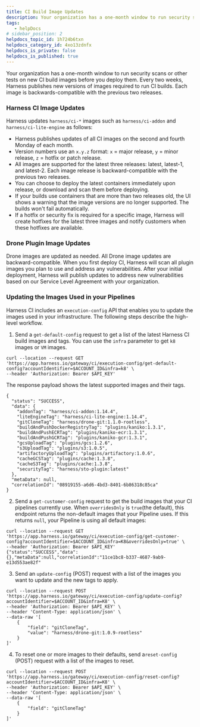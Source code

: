```yaml
---
title: CI Build Image Updates
description: Your organization has a one-month window to run security scans or other tests on new CI build images before you deploy them. Every two weeks, Harness publishes new versions of images required to run…
tags: 
   - helpDocs
# sidebar_position: 2
helpdocs_topic_id: 1h724b6txn
helpdocs_category_id: 4xo13zdnfx
helpdocs_is_private: false
helpdocs_is_published: true
---
```


Your organization has a one-month window to run security scans or other tests on new CI build images before you deploy them. Every two weeks, Harness publishes new versions of images required to run CI builds. Each image is backwards-compatible with the previous two releases.

### Harness CI Image Updates

Harness updates `harness/ci-*` images such as `harness/ci-addon` and `harness/ci-lite-engine` as follows:

* Harness publishes updates of all CI images on the second and fourth Monday of each month.
* Version numbers use an `x.y.z` format: `x` = major release, `y` = minor release, `z` = hotfix or patch release.
* All images are supported for the latest three releases: latest, latest-1, and latest-2. Each image release is backward-compatible with the previous two releases.
* You can choose to deploy the latest containers immediately upon release, or download and scan them before deploying.
* If your builds use containers that are more than two releases old, the UI shows a warning that the image versions are no longer supported. The builds won't fail automatically.
* If a hotfix or security fix is required for a specific image, Harness will create hotfixes for the latest three images and notify customers when these hotfixes are available.

### Drone Plugin Image Updates

Drone images are updated as needed. All Drone image updates are backward-compatible. When you first deploy CI, Harness will scan all plugin images you plan to use and address any vulnerabilities. After your initial deployment, Harness will publish updates to address new vulnerabilities based on our Service Level Agreement with your organization.

### Updating the Images Used in your Pipelines

Harness CI includes an `execution-config` API that enables you to update the images used in your infrastructure. The following steps describe the high-level workflow.

1. Send a `get-default-config` request to get a list of the latest Harness CI build images and tags. You can use the `infra` parameter to get `k8` images or `VM` images.
```
curl --location --request GET 'https://app.harness.io/gateway/ci/execution-config/get-default-config?accountIdentifier=$ACCOUNT_ID&infra=k8' \  
--header 'Authorization: Bearer $API_KEY'
```
The response payload shows the latest supported images and their tags.
```
{  
  "status": "SUCCESS",  
  "data": {  
    "addonTag": "harness/ci-addon:1.14.4",  
    "liteEngineTag": "harness/ci-lite-engine:1.14.4",  
    "gitCloneTag": "harness/drone-git:1.1.0-rootless",  
    "buildAndPushDockerRegistryTag": "plugins/kaniko:1.3.1",  
    "buildAndPushECRTag": "plugins/kaniko-ecr:1.3.1",  
    "buildAndPushGCRTag": "plugins/kaniko-gcr:1.3.1",  
    "gcsUploadTag": "plugins/gcs:1.2.6",  
    "s3UploadTag": "plugins/s3:1.0.5",  
    "artifactoryUploadTag": "plugins/artifactory:1.0.6",  
    "cacheGCSTag": "plugins/cache:1.3.8",  
    "cacheS3Tag": "plugins/cache:1.3.8",  
    "securityTag": "harness/sto-plugin:latest"  
  },  
  "metaData": null,  
  "correlationId": "08919155-a6d6-4bd3-8401-6b86318c85ca"  
}
```
2. Send a `get-customer-config` request to get the build images that your CI pipelines currently use. When `overridesOnly` is `true`(the default), this endpoint returns the non-default images that your Pipeline uses. If this returns `null`, your Pipeline is using all default images:
```
curl --location --request GET 'https://app.harness.io/gateway/ci/execution-config/get-customer-config?accountIdentifier=$ACCOUNT_ID&infra=K8&overridesOnly=true' \  
--header 'Authorization: Bearer $API_KEY'   
{"status":"SUCCESS","data":{},"metaData":null,"correlationId":"11ce1bc8-b337-4687-9ab9-e13d553ae82f" 
```
3. Send an `update-config` (POST) request with a list of the images you want to update and the new tags to apply.
```
curl --location --request POST 'https://app.harness.io/gateway/ci/execution-config/update-config?accountIdentifier=$ACCOUNT_ID&infra=K8' \  
--header 'Authorization: Bearer $API_KEY' \  
--header 'Content-Type: application/json' \  
--data-raw '[  
    {  
        "field": "gitCloneTag",  
        "value": "harness/drone-git:1.0.9-rootless"  
    }  
]'
```
4. To reset one or more images to their defaults, send a`reset-config` (POST) request with a list of the images to reset.
```
curl --location --request POST 'https://app.harness.io/gateway/ci/execution-config/reset-config?accountIdentifier=$ACCOUNT_ID&infra=K8' \  
--header 'Authorization: Bearer $API_KEY' \  
--header 'Content-Type: application/json' \  
--data-raw '[  
    {  
        "field": "gitCloneTag"  
    }  
]'
```

